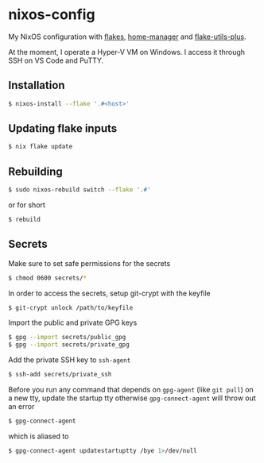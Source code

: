 # nixos-config
My NixOS configuration with [flakes](https://nixos.wiki/wiki/Flakes),
[home-manager](https://github.com/nix-community/home-manager) and
[flake-utils-plus](https://github.com/gytis-ivaskevicius/flake-utils-plus).

At the moment, I operate a Hyper-V VM on Windows. I access it through SSH on
VS Code and PuTTY.

## Installation
```bash
$ nixos-install --flake '.#<host>'
```

## Updating flake inputs
```bash
$ nix flake update
```

## Rebuilding
```bash
$ sudo nixos-rebuild switch --flake '.#'
```
or for short
```bash
$ rebuild
```

## Secrets
Make sure to set safe permissions for the secrets
```bash
$ chmod 0600 secrets/*
```

In order to access the secrets, setup git-crypt with the keyfile
```bash
$ git-crypt unlock /path/to/keyfile
```

Import the public and private GPG keys
```bash
$ gpg --import secrets/public_gpg
$ gpg --import secrets/private_gpg
```

Add the private SSH key to `ssh-agent`
```bash
$ ssh-add secrets/private_ssh
```

Before you run any command that depends on `gpg-agent` (like `git pull`) on a new tty,
update the startup tty otherwise `gpg-connect-agent` will throw out an error
```bash
$ gpg-connect-agent
```
which is aliased to
```bash
$ gpg-connect-agent updatestartuptty /bye 1>/dev/null
```
